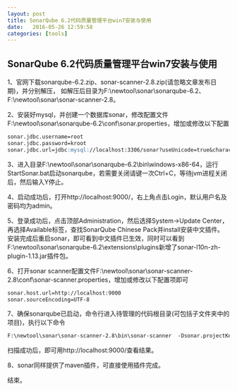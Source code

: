 ```yaml
---
layout: post
title: SonarQube 6.2代码质量管理平台win7安装与使用
date:   2016-05-26 12:59:58
categories: [tools]
---
```


## SonarQube 6.2代码质量管理平台win7安装与使用

1、官网下载sonarqube-6.2.zip、sonar-scanner-2.8.zip(请忽略文章发布日期)，并分别解压，
如解压后目录为F:\newtool\sonar\sonarqube-6.2、F:\newtool\sonar\sonar-scanner-2.8。

2、安装好mysql，并创建一个数据库sonar，修改配置文件F:\newtool\sonar\sonarqube-6.2\conf\sonar.properties，增加或修改以下配置

```markdown
sonar.jdbc.username=root
sonar.jdbc.password=kroot
sonar.jdbc.url=jdbc:mysql://localhost:3306/sonar?useUnicode=true&characterEncoding=utf8&rewriteBatchedStatements=true&useConfigs=maxPerformance&useSSL=false
```

3、进入目录F:\newtool\sonar\sonarqube-6.2\bin\windows-x86-64，运行StartSonar.bat启动sonarqube，若需要关闭请键一次Ctrl+C，等待jvm进程关闭后，然后输入Y停止。

4、启动成功后，打开http://localhost:9000/，右上角点击Login，默认用户名及密码均为admin。

5、登录成功后，点击顶部Administration，然后选择System->Update Center，再选择Available标签，查找SonarQube Chinese Pack并install安装中文插件。
安装完成后重启sonar，即可看到中文插件已生效，同时可以看到F:\newtool\sonar\sonarqube-6.2\extensions\plugins新增了sonar-l10n-zh-plugin-1.13.jar插件包。

6、打开sonar scanner配置文件F:\newtool\sonar\sonar-scanner-2.8\conf\sonar-scanner.properties，增加或修改以下配置项即可

```markdown
sonar.host.url=http://localhost:9000
sonar.sourceEncoding=UTF-8
```

7、确保sonarqube已启动，命令行进入待管理的代码根目录(可包括子文件夹中的项目)，执行以下命令

```markdown
F:\newtool\sonar\sonar-scanner-2.8\bin\sonar-scanner  -Dsonar.projectKey=sonar:testproject -Dsonar.sources=.
```

扫描成功后，即可用http://localhost:9000/查看结果。

8、sonar同样提供了maven插件，可直接使用插件完成。


结束。
